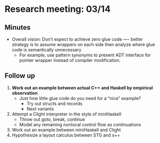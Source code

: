 # Research meeting: 03/14

## Minutes
* Overall vision: Don’t expect to achieve zero glue code —- better strategy is to assume wrappers on each side then analyze where glue code is semantically unnecessary
    + For example, use pattern synonyms to present ADT interface for pointer wrapper instead of compiler modification.

## Follow up
1. **Work out an example between actual C++ and Haskell by empirical observation**
    * Just how little glue code do you need for a “nice” example? 
        + Try out structs and records
        + Next variants
2. Attempt a Clight interpreter in the style of miniHaskell
    * Throw out goto, break, continue
    * Model any remaining nonlocal control flow as continuations
3. Work out an example between miniHaskell and Clight
4. Hypothesize a layout calculus between STG and s++
